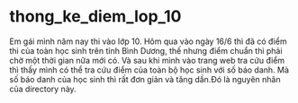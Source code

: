 # thong_ke_diem_lop_10
Em gái mình năm nay thi vào lớp 10. Hôm qua vào ngày 16/6 thì đã có điểm thi của toàn học sinh trên tỉnh Bình Dương, thế nhưng điểm chuẩn thì phải chờ một thời gian nữa mới có. Và sau khi mình vào trang web tra cứu điểm thì thấy mình có thể tra cứu điểm của toàn bộ học sinh với số báo danh. Mà số báo danh của học sinh thì rất đơn giản và tăng dần.Đó là nguyên nhân của directory này.
